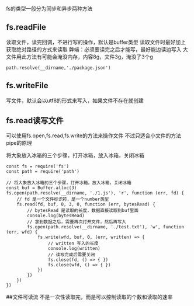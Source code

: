 fs的类型一般分为同步和异步两种方法
## fs.readFile
读取文件，读完回调，不进行写的操作，默认是buffer类型
读取文件时最好加上获取绝对路径的方式来读取
弊端：必须要读完之后才能写，最好能边读边写入
大文件用此方法有可能会淹没内存，内容8g，文件3g，淹没了3个g

```
path.resolve(__dirname,'./package.json')
```

## fs.writeFile
写文件，默认会以utf8的形式来写入，如果文件不存在就创建

## fs.read读写文件
可以使用fs.open,fs.read,fs.write的方法来操作文件
不过只适合小文件的方法
pipe的原理

将大象放入冰箱的三个步骤，打开冰箱，放入冰箱，关闭冰箱
```
const fs = require('fs')
const path = require('path')

// 将大象放入冰箱的三个步骤，打开冰箱，放入冰箱，关闭冰箱
const buf = Buffer.alloc(3)
fs.open(path.resolve(__dirname, './1.js'), 'r', function (err, fd) {
    // fd 是一个文件标识符，是一个number类型
    fs.read(fd, buf, 0, 3, 0, function (err, bytesRead) {
        // bytesRead 是读取的长度，数据直接读取到buf里面
        console.log(bytesRead)
        // 拿到数据之后，需要再次打开文件，然后再写入
        fs.open(path.resolve(__dirname, './test.txt'), 'w', function (err, wfd) {
            fs.write(wfd, buf, 0, (err, written) => {
                // written 写入的长度
                console.log(written)
                // 读写完成后需要关闭
                fs.close(fd, () => { })
                fs.close(wfd, () => { })
            })
        })
    })
})
```

##文件可读流
不是一次性读取完，而是可以控制读取的个数和读取的速率
